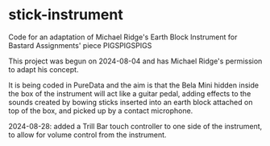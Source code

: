# stick-instrument
Code for an adaptation of Michael Ridge's Earth Block Instrument for Bastard Assignments' piece PIGSPIGSPIGS

This project was begun on 2024-08-04 and has Michael Ridge's permission to adapt his concept.

It is being coded in PureData and the aim is that the Bela Mini hidden inside the box of the instrument will act like a guitar pedal, adding effects to the sounds created by bowing sticks inserted into an earth block attached on top of the box, and picked up by a contact microphone.

2024-08-28: added a Trill Bar touch controller to one side of the instrument, to allow for volume control from the instrument.

